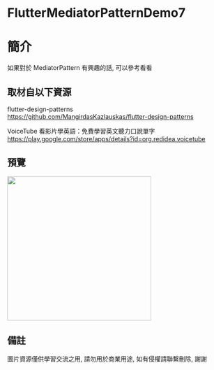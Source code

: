 # FlutterMediatorPatternDemo7

簡介
==================================
如果對於 MediatorPattern 有興趣的話, 可以參考看看                                 

取材自以下資源
--------
flutter-design-patterns                                                                 
https://github.com/MangirdasKazlauskas/flutter-design-patterns     
                  			
VoiceTube 看影片學英語：免費學習英文聽力口說單字                                                                 
https://play.google.com/store/apps/details?id=org.redidea.voicetube     
                  		 
預覽
--------
<p align="left">
  <img src="https://i.imgur.com/7XYvoPV.png" height="330"/>
</p> 

備註
--------
圖片資源僅供學習交流之用, 請勿用於商業用途, 如有侵權請聯繫刪除, 謝謝
